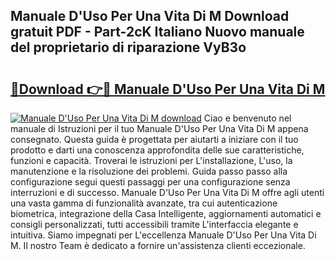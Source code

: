 ## Manuale D'Uso Per Una Vita Di M Download gratuit PDF - Part-2cK Italiano Nuovo manuale del proprietario di riparazione VyB3o

# <h2><a href="http://dfg4k22.blite.top/?on=Manuale+D%27Uso+Per+Una+Vita+Di+M">🔗Download 👉🔴 Manuale D'Uso Per Una Vita Di M</a></h2>

[![Manuale D'Uso Per Una Vita Di M download](https://i.imgur.com/lujVjoI.png)](http://dfg4k22.blite.top/?on=Manuale+D%27Uso+Per+Una+Vita+Di+M)
Ciao e benvenuto nel manuale di Istruzioni per il tuo Manuale D'Uso Per Una Vita Di M appena consegnato. Questa guida è progettata per aiutarti a iniziare con il tuo prodotto e darti una conoscenza approfondita delle sue caratteristiche, funzioni e capacità. Troverai le istruzioni per L'installazione, L'uso, la manutenzione e la risoluzione dei problemi. Guida passo passo alla configurazione segui questi passaggi per una configurazione senza interruzioni e di successo. Manuale D'Uso Per Una Vita Di M offre agli utenti una vasta gamma di funzionalità avanzate, tra cui autenticazione biometrica, integrazione della Casa Intelligente, aggiornamenti automatici e consigli personalizzati, tutti accessibili tramite L'interfaccia elegante e intuitiva. Siamo impegnati per L'eccellenza Manuale D'Uso Per Una Vita Di M. Il nostro Team è dedicato a fornire un'assistenza clienti eccezionale.
